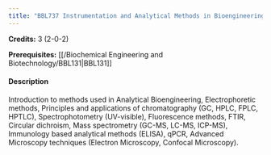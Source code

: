 ```yaml
---
title: "BBL737 Instrumentation and Analytical Methods in Bioengineering"
---
```

**Credits:** 3 (2-0-2)

**Prerequisites:** [[/Biochemical Engineering and Biotechnology/BBL131|BBL131]]

#### Description
Introduction to methods used in Analytical Bioengineering, Electrophoretic methods, Principles and applications of chromatography (GC, HPLC, FPLC, HPTLC), Spectrophotometry (UV-visible), Fluorescence methods, FTIR, Circular dichroism, Mass spectrometry (GC-MS, LC-MS, ICP-MS), Immunology based analytical methods (ELISA), qPCR, Advanced Microscopy techniques (Electron Microscopy, Confocal Microscopy).